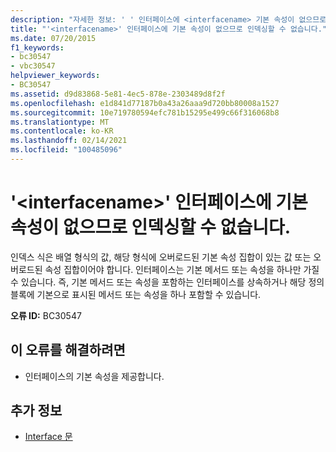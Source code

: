```yaml
---
description: "자세한 정보: ' ' 인터페이스에 <interfacename> 기본 속성이 없으므로 인덱싱할 수 없습니다."
title: "'<interfacename>' 인터페이스에 기본 속성이 없으므로 인덱싱할 수 없습니다."
ms.date: 07/20/2015
f1_keywords:
- bc30547
- vbc30547
helpviewer_keywords:
- BC30547
ms.assetid: d9d83868-5e81-4ec5-878e-2303489d8f2f
ms.openlocfilehash: e1d841d77187b0a43a26aaa9d720bb80008a1527
ms.sourcegitcommit: 10e719780594efc781b15295e499c66f316068b8
ms.translationtype: MT
ms.contentlocale: ko-KR
ms.lasthandoff: 02/14/2021
ms.locfileid: "100485096"
---
```

# <a name="interface-interfacename-cannot-be-indexed-because-it-has-no-default-property"></a>'\<interfacename>' 인터페이스에 기본 속성이 없으므로 인덱싱할 수 없습니다.

인덱스 식은 배열 형식의 값, 해당 형식에 오버로드된 기본 속성 집합이 있는 값 또는 오버로드된 속성 집합이어야 합니다. 인터페이스는 기본 메서드 또는 속성을 하나만 가질 수 있습니다. 즉, 기본 메서드 또는 속성을 포함하는 인터페이스를 상속하거나 해당 정의 블록에 기본으로 표시된 메서드 또는 속성을 하나 포함할 수 있습니다.  
  
 **오류 ID:** BC30547  
  
## <a name="to-correct-this-error"></a>이 오류를 해결하려면  
  
- 인터페이스의 기본 속성을 제공합니다.  
  
## <a name="see-also"></a>추가 정보

- [Interface 문](../language-reference/statements/interface-statement.md)
